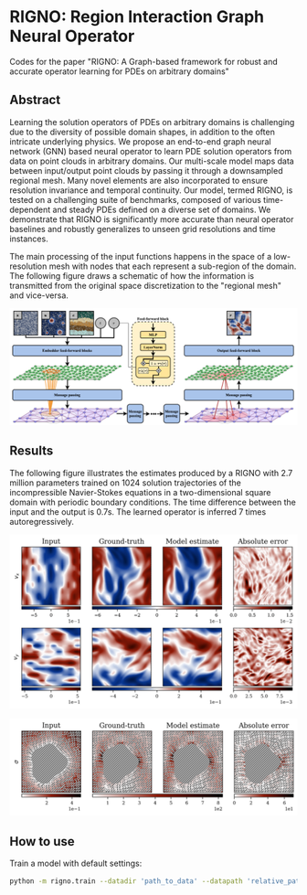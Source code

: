 # RIGNO: Region Interaction Graph Neural Operator
Codes for the paper "RIGNO: A Graph-based framework for robust and accurate operator learning for PDEs on arbitrary domains"

## Abstract
Learning the solution operators of PDEs on arbitrary domains is challenging due to the diversity of possible domain shapes, in addition to the often intricate underlying physics. We propose an end-to-end graph neural network (GNN) based neural operator to learn PDE solution operators from data on point clouds in arbitrary domains. Our multi-scale model maps data between input/output point clouds by passing it through a downsampled regional mesh. Many novel elements are also incorporated to ensure resolution invariance and temporal continuity. Our model, termed RIGNO, is tested on a challenging suite of benchmarks, composed of various time-dependent and steady PDEs defined on a diverse set of domains. We demonstrate that RIGNO is significantly more accurate than neural operator baselines and robustly generalizes to unseen grid resolutions and time instances.

The main processing of the input functions happens in the space of a low-resolution mesh with nodes that each represent a sub-region of the domain. The following figure draws a schematic of how the information is transmitted from the original space discretization to the "regional mesh" and vice-versa.

<p align="center"> <img src="assets/architecture.png" alt="architecture" width="900"/> </p>

## Results

The following figure illustrates the estimates produced by a RIGNO with 2.7 million parameters trained on 1024 solution trajectories of the incompressible Navier-Stokes equations in a two-dimensional square domain with periodic boundary conditions. The time difference between the input and the output is 0.7s. The learned operator is inferred 7 times autoregressively.

<p align="center"> <img src="assets/sample-ns.png" alt="sample-ns" width="900"/> </p>

<p align="center"> <img src="assets/sample-elasticity.png" alt="sample-elasticity" width="900"/> </p>

## How to use

Train a model with default settings:
```bash
python -m rigno.train --datadir 'path_to_data' --datapath 'relative_path_to_dataset' --epochs 20 --batch_size 2 --n_train 128 --n_valid 128
```
